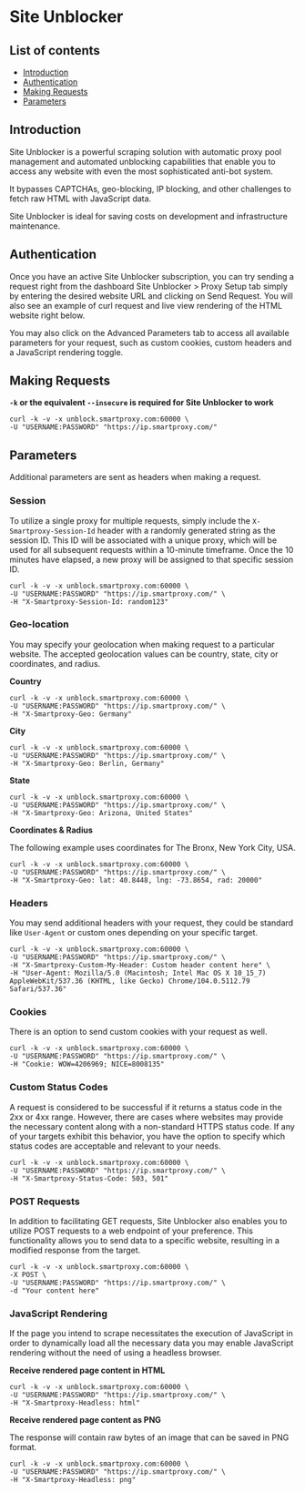 # Site Unblocker

## List of contents
- [Introduction](#introduction)
- [Authentication](#authentication)
- [Making Requests](#making-requests)
- [Parameters](#parameters)
  
## Introduction

Site Unblocker is a powerful scraping solution with automatic proxy pool management and automated unblocking capabilities that enable you to access any website with even the most sophisticated anti-bot system.

It bypasses CAPTCHAs, geo-blocking, IP blocking, and other challenges to fetch raw HTML with JavaScript data.

Site Unblocker is ideal for saving costs on development and infrastructure maintenance.

## Authentication

Once you have an active Site Unblocker subscription, you can try sending a request right from the dashboard Site Unblocker > Proxy Setup tab simply by entering the desired website URL and clicking on Send Request. You will also see an example of curl request and live view rendering of the HTML website right below. 

You may also click on the Advanced Parameters tab to access all available parameters for your request, such as custom cookies, custom headers and a JavaScript rendering toggle.

## Making Requests

**``` -k ``` or the equivalent ```--insecure```  is required for Site Unblocker to work**

```
curl -k -v -x unblock.smartproxy.com:60000 \
-U "USERNAME:PASSWORD" "https://ip.smartproxy.com/" 
```


## Parameters

Additional parameters are sent as headers when making a request.

### Session


To utilize a single proxy for multiple requests, simply include the ```X-Smartproxy-Session-Id``` header with a randomly generated string as the session ID. This ID will be associated with a unique proxy, which will be used for all subsequent requests within a 10-minute timeframe. Once the 10 minutes have elapsed, a new proxy will be assigned to that specific session ID.

```
curl -k -v -x unblock.smartproxy.com:60000 \
-U "USERNAME:PASSWORD" "https://ip.smartproxy.com/" \
-H "X-Smartproxy-Session-Id: random123"
```

### Geo-location

You may specify your geolocation when making request to a particular website. The accepted geolocation values can be country, state, city or coordinates, and radius. 

**Country**

```
curl -k -v -x unblock.smartproxy.com:60000 \
-U "USERNAME:PASSWORD" "https://ip.smartproxy.com/" \
-H "X-Smartproxy-Geo: Germany"
```

**City**

```
curl -k -v -x unblock.smartproxy.com:60000 \
-U "USERNAME:PASSWORD" "https://ip.smartproxy.com/" \
-H "X-Smartproxy-Geo: Berlin, Germany"
```

**State**

```
curl -k -v -x unblock.smartproxy.com:60000 \
-U "USERNAME:PASSWORD" "https://ip.smartproxy.com/" \
-H "X-Smartproxy-Geo: Arizona, United States"
```

**Coordinates & Radius**

The following example uses coordinates for The Bronx, New York City, USA.

```
curl -k -v -x unblock.smartproxy.com:60000 \
-U "USERNAME:PASSWORD" "https://ip.smartproxy.com/" \
-H "X-Smartproxy-Geo: lat: 40.8448, lng: -73.8654, rad: 20000"
```
### Headers

You may send additional headers with your request, they could be standard like ```User-Agent``` or custom ones depending on your specific target.

```
curl -k -v -x unblock.smartproxy.com:60000 \
-U "USERNAME:PASSWORD" "https://ip.smartproxy.com/" \
-H "X-Smartproxy-Custom-My-Header: Custom header content here" \
-H "User-Agent: Mozilla/5.0 (Macintosh; Intel Mac OS X 10_15_7) AppleWebKit/537.36 (KHTML, like Gecko) Chrome/104.0.5112.79 Safari/537.36" 
```

### Cookies

There is an option to send custom cookies with your request as well.

```
curl -k -v -x unblock.smartproxy.com:60000 \
-U "USERNAME:PASSWORD" "https://ip.smartproxy.com/" \
-H "Cookie: WOW=4206969; NICE=8008135"
```

### Custom Status Codes

A request is considered to be successful if it returns a status code in the 2xx or 4xx range. However, there are cases where websites may provide the necessary content along with a non-standard HTTPS status code. If any of your targets exhibit this behavior, you have the option to specify which status codes are acceptable and relevant to your needs.

```
curl -k -v -x unblock.smartproxy.com:60000 \
-U "USERNAME:PASSWORD" "https://ip.smartproxy.com/" \
-H "X-Smartproxy-Status-Code: 503, 501"
```

### POST Requests

In addition to facilitating GET requests, Site Unblocker also enables you to utilize POST requests to a web endpoint of your preference. This functionality allows you to send data to a specific website, resulting in a modified response from the target.

```
curl -k -v -x unblock.smartproxy.com:60000 \
-X POST \
-U "USERNAME:PASSWORD" "https://ip.smartproxy.com/" \
-d "Your content here"
```

### JavaScript Rendering


If the page you intend to scrape necessitates the execution of JavaScript in order to dynamically load all the necessary data you may enable JavaScript rendering without the need of using a headless browser.

**Receive rendered page content in HTML**

```
curl -k -v -x unblock.smartproxy.com:60000 \
-U "USERNAME:PASSWORD" "https://ip.smartproxy.com/" \
-H "X-Smartproxy-Headless: html"
```

**Receive rendered page content as PNG**

The response will contain raw bytes of an image that can be saved in PNG format.

```
curl -k -v -x unblock.smartproxy.com:60000 \
-U "USERNAME:PASSWORD" "https://ip.smartproxy.com/" \
-H "X-Smartproxy-Headless: png"
```

